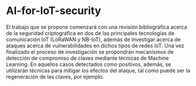 # AI-for-IoT-security

El trabajo que se propone comenzará con una revisión bibliográfica acerca de la seguridad criptográfica en dos de las principales 
tecnologías de comunicación IoT (LoRaWAN y NB-IoT), además de investigar acerca de ataques acerca de vulnerabilidades en dichos 
tipos de redes IoT. Una vez finalizado el proceso de investigación se propondrán mecanismos de detección de compromiso de claves 
mediante técnicas de Machine Learning. En aquellos casos detectados como positivos, además, se utilizarán técnicas para mitigar 
los efectos del ataque, tal como puede ser la regeneración de las claves, por ejemplo.